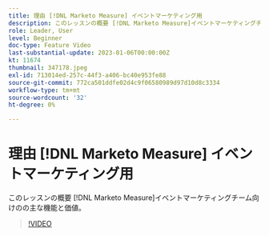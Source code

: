 ```yaml
---
title: 理由 [!DNL Marketo Measure] イベントマーケティング用
description: このレッスンの概要 [!DNL Marketo Measure]イベントマーケティングチーム向けのの主な機能と価値。
role: Leader, User
level: Beginner
doc-type: Feature Video
last-substantial-update: 2023-01-06T00:00:00Z
kt: 11674
thumbnail: 347178.jpeg
exl-id: 713014ed-257c-44f3-a406-bc40e953fe88
source-git-commit: 772ca501ddfe02d4c9f06580989d97d10d8c3334
workflow-type: tm+mt
source-wordcount: '32'
ht-degree: 0%

---
```


# 理由 [!DNL Marketo Measure] イベントマーケティング用

このレッスンの概要 [!DNL Marketo Measure]イベントマーケティングチーム向けのの主な機能と価値。

>[!VIDEO](https://video.tv.adobe.com/v/347178/?quality=12&learn=on)
